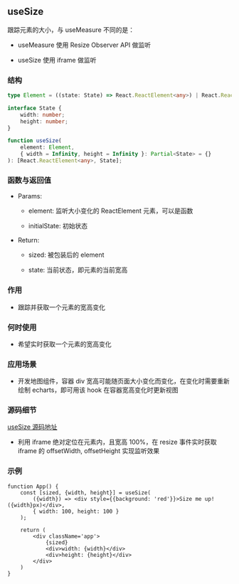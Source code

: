 ## useSize

跟踪元素的大小，与 useMeasure 不同的是：

- useMeasure 使用 Resize Observer API 做监听

- useSize 使用 iframe 做监听

### 结构

```ts
type Element = ((state: State) => React.ReactElement<any>) | React.ReactElement<any>;

interface State {
    width: number;
    height: number;
}

function useSize(
    element: Element,
    { width = Infinity, height = Infinity }: Partial<State> = {}
): [React.ReactElement<any>, State];
```

### 函数与返回值

- Params:

    - element: 监听大小变化的 ReactElement 元素，可以是函数

    - initialState: 初始状态

- Return:

    - sized: 被包装后的 element

    - state: 当前状态，即元素的当前宽高

### 作用

- 跟踪并获取一个元素的宽高变化

### 何时使用

- 希望实时获取一个元素的宽高变化

### 应用场景

- 开发地图组件，容器 div 宽高可能随页面大小变化而变化，在变化时需要重新绘制 echarts，即可用该 hook 在容器宽高变化时更新视图

### 源码细节

[useSize 源码地址](https://github.com/streamich/react-use/blob/master/src/useSize.ts)

- 利用 iframe 绝对定位在元素内，且宽高 100%，在 resize 事件实时获取 iframe 的 offsetWidth, offsetHeight 实现监听效果

### 示例

```tsx
function App() {
    const [sized, {width, height}] = useSize(
        ({width}) => <div style={{background: 'red'}}>Size me up! ({width}px)</div>,
        { width: 100, height: 100 }
    );

    return (
        <div className='app'>
            {sized}
            <div>width: {width}</div>
            <div>height: {height}</div>
        </div>
    )
}
```
